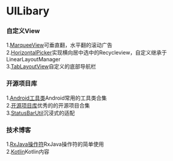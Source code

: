 # UILibary

### 自定义View<br>
1.[MarqueeView](https://github.com/sunfusheng/MarqueeView)可垂直翻，水平翻的滚动广告<br>
2.[HorizontalPicker](https://github.com/adityagohad/HorizontalPicker)实现横向居中选中的Recycleview，自定义继承于LinearLayoutManager<br>
3.[TabLayoutView](https://github.com/Dizoo/UILibary/blob/master/app/src/main/java/com/dizoo/uilibary/view/TabLayoutView.java)自定义的底部导航栏<br>

### 开源项目库<br>
1.[Android工具类](https://github.com/Blankj/AndroidUtilCode)Android常用的工具类合集<br>
2.[开源项目库](https://github.com/opendigg/awesome-github-android-ui)优秀的的开源项目合集<br>
3.[StatusBarUtil](https://github.com/laobie/StatusBarUtil)沉浸式的适配<br>


### 技术博客<br>
1.[RxJava操作符](https://juejin.im/post/5b17560e6fb9a01e2862246f)RxJava操作符的简单使用<br>
2.[Kotlin](https://github.com/huanglizhuo/kotlin-in-chinese)Kotlin内容<br>
  

